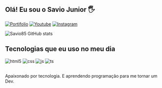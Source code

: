 ## Olá! Eu sou o Savio Junior 🖐️

[![Portifolio](https://img.shields.io/website?label=portfolio&style=for-the-badge&url=https://sujeitoprogramador.com/)]([https://g-silvaa.github.io/Portfolio/](https://savio85.github.io/portifolio/))
[![Youtube](https://img.shields.io/badge/LinkedIn-0077B5?style=for-the-badge&logo=linkedin&logoColor=white)](linkedin.com/in/savio-junior-b71975253)
[![Instagram](https://img.shields.io/badge/Instagram-E4405F?style=for-the-badge&logo=instagram&logoColor=white)](https://www.instagram.com/savio_junior.20/?igshid=MzNlNGNkZWQ4Mg%3D%3D)


![Savio85 GitHub stats](https://github-readme-stats.vercel.app/api?username=Savio85&show_icons=true&theme=dark&count_private=true)

## Tecnologias que eu uso no meu dia

<div style="display: inline_block">
  <img align="center" alt="html5" src="https://img.shields.io/badge/HTML5-E34F26?style=for-the-badge&logo=html5&logoColor=white" />
  <img align="center" alt="css" src="https://img.shields.io/badge/CSS3-1572B6?style=for-the-badge&logo=css3&logoColor=white" />
  <img align="center" alt="js" src="https://img.shields.io/badge/JavaScript-F7DF1E?style=for-the-badge&logo=javascript&logoColor=black" />
  <img align="center" alt="ts" src="https://img.shields.io/badge/TypeScript-007ACC?style=for-the-badge&logo=typescript&logoColor=white" />
</div><br/>

Apaixonado por tecnologia. E aprendendo programação para me tornar um Dev.
